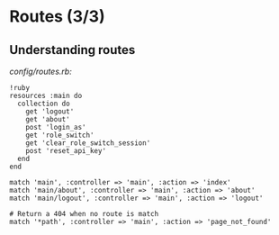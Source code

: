 Routes (3/3)
================

Understanding routes
------------

*config/routes.rb:*

    !ruby
    resources :main do
      collection do
        get 'logout'
        get 'about'
        post 'login_as'
        get 'role_switch'
        get 'clear_role_switch_session'
        post 'reset_api_key'
      end
    end
  
    match 'main', :controller => 'main', :action => 'index'
    match 'main/about', :controller => 'main', :action => 'about'
    match 'main/logout', :controller => 'main', :action => 'logout'
  
    # Return a 404 when no route is match
    match '*path', :controller => 'main', :action => 'page_not_found'
